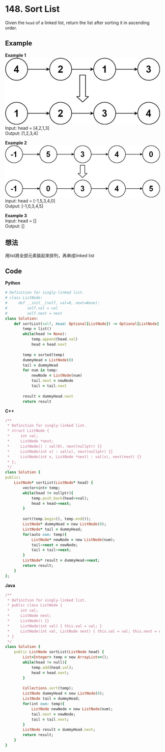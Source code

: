# 148. Sort List
Given the `head` of a linked list, return the list after sorting it in ascending order.

## Example
**Example 1**  
![Image](https://github.com/Adalyne/Leetcode/blob/40bf16e2a2de031931995fb7e4557224a859ec87/Linked%20List/Image/sort_list_1.jpg)  
Input: head = [4,2,1,3]  
Output: [1,2,3,4]  

**Example 2**  
![Image](https://github.com/Adalyne/Leetcode/blob/28bfeeb415c76dffccce9683734be460d49a1f28/Linked%20List/Image/sort_list_2.jpg)  
Input: head = [-1,5,3,4,0]  
Output: [-1,0,3,4,5]  

**Example 3**  
Input: head = []  
Output: []  

## 想法
用list將全部元素裝起來排列，再串成linked list

## Code
**Python**
```ruby
# Definition for singly-linked list.
# class ListNode:
#     def __init__(self, val=0, next=None):
#         self.val = val
#         self.next = next
class Solution:
    def sortList(self, head: Optional[ListNode]) -> Optional[ListNode]:
        temp = list()
        while(head != None):
            temp.append(head.val)
            head = head.next
        
        temp = sorted(temp)
        dummyHead = ListNode(0)
        tail = dummyHead
        for num in temp:
            newNode = ListNode(num)
            tail.next = newNode
            tail = tail.next
        
        result = dummyHead.next
        return result
```
**C++**
```ruby
/**
 * Definition for singly-linked list.
 * struct ListNode {
 *     int val;
 *     ListNode *next;
 *     ListNode() : val(0), next(nullptr) {}
 *     ListNode(int x) : val(x), next(nullptr) {}
 *     ListNode(int x, ListNode *next) : val(x), next(next) {}
 * };
 */
class Solution {
public:
    ListNode* sortList(ListNode* head) {
        vector<int> temp;
        while(head != nullptr){
            temp.push_back(head->val);
            head = head->next;
        }

        sort(temp.begin(), temp.end());
        ListNode* dummyHead = new ListNode(0);
        ListNode* tail = dummyHead;
        for(auto num: temp){
            ListNode* newNode = new ListNode(num);
            tail->next = newNode;
            tail = tail->next;
        }
        ListNode* result = dummyHead->next;
        return result;
    }
};
```
**Java**
```ruby
/**
 * Definition for singly-linked list.
 * public class ListNode {
 *     int val;
 *     ListNode next;
 *     ListNode() {}
 *     ListNode(int val) { this.val = val; }
 *     ListNode(int val, ListNode next) { this.val = val; this.next = next; }
 * }
 */
class Solution {
    public ListNode sortList(ListNode head) {
        List<Integer> temp = new ArrayList<>();
        while(head != null){
            temp.add(head.val);
            head = head.next;
        }

        Collections.sort(temp);
        ListNode dummyHead = new ListNode(0);
        ListNode tail = dummyHead;
        for(int num: temp){
            ListNode newNode = new ListNode(num);
            tail.next = newNode;
            tail = tail.next;
        }
        ListNode result = dummyHead.next;
        return result;
    }
}
```
